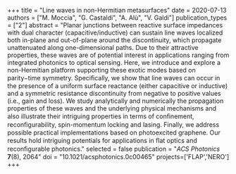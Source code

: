+++
title = "Line waves in non-Hermitian metasurfaces"
date = 2020-07-13
authors = ["M. Moccia", "G. Castaldi", "A. Alù", "V. Galdi"]
publication_types = ["2"]
abstract = "Planar junctions between reactive surface impedances with dual character (capacitive/inductive) can sustain line waves localized both in-plane and out-of-plane around the discontinuity, which propagate unattenuated along one-dimensional paths. Due to their attractive properties, these waves are of potential interest in applications ranging from integrated photonics to optical sensing. Here, we introduce and explore a non-Hermitian platform supporting these exotic modes based on parity−time symmetry. Speciﬁcally, we show that line waves can occur in the presence of a uniform surface reactance (either capacitive or inductive) and a symmetric resistance discontinuity from negative to positive values (i.e., gain and loss). We study analytically and numerically the propagation properties of these waves and the underlying physical mechanisms and also illustrate their intriguing properties in terms of conﬁnement, reconﬁgurability, spin-momentum locking and lasing. Finally, we address possible practical implementations based on photoexcited graphene. Our results hold intriguing potentials for applications in ﬂat optics and reconﬁgurable photonics."
selected = false
publication = "*ACS Photonics* **7**(8), 2064"
doi = "10.1021/acsphotonics.0c00465"
projects=['FLAP','NERO']
+++
